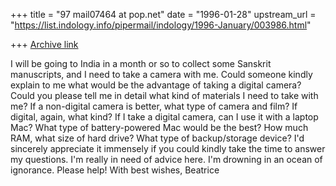 +++
title = "97 mail07464 at pop.net"
date = "1996-01-28"
upstream_url = "https://list.indology.info/pipermail/indology/1996-January/003986.html"

+++
[Archive link](https://list.indology.info/pipermail/indology/1996-January/003986.html)

 I will be going to India in a month or so to collect some Sanskrit
manuscripts, and I need to take a camera with me. Could someone kindly
explain to me what would be the advantage of taking a digital camera?
Could you please tell me in detail what kind of materials I need to take
with me?  If a non-digital camera is better, what type of camera and film?
If digital, again, what kind?
If I take a digital camera, can I use it with a laptop Mac? What type of
battery-powered Mac would be the best? How much RAM, what size of hard
drive?  What type of backup/storage device?
I'd sincerely appreciate it immensely if you could kindly take the time to
answer my questions.  I'm really in need of advice here.  I'm drowning in
an ocean of ignorance. Please help!
With best wishes,
Beatrice









